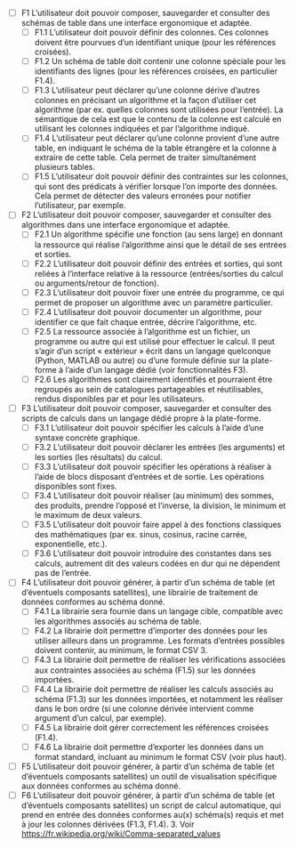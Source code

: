 - [ ] F1 L’utilisateur doit pouvoir composer, sauvegarder et consulter des schémas de table dans une interface ergonomique et adaptée.
  - [ ] F1.1 L’utilisateur doit pouvoir définir des colonnes.
        Ces colonnes doivent être pourvues d’un identifiant unique (pour les références croisées).
  - [ ] F1.2 Un schéma de table doit contenir une colonne spéciale pour les identifiants des lignes
        (pour les références croisées, en particulier F1.4).
  - [ ] F1.3 L’utilisateur peut déclarer qu’une colonne dérive d’autres colonnes
        en précisant un algorithme et la façon d’utiliser cet algorithme (par ex. quelles colonnes sont utilisées pour l’entrée).
        La sémantique de cela est que le contenu de la colonne est calculé en utilisant les colonnes indiquées et par l’algorithme indiqué.
  - [ ] F1.4 L’utilisateur peut déclarer qu’une colonne provient d’une autre table, en indiquant le schéma de la table étrangère et la colonne à extraire de cette table.
        Cela permet de traiter simultanément plusieurs tables.
  - [ ] F1.5 L’utilisateur doit pouvoir définir des contraintes sur les colonnes, qui sont des prédicats à vérifier lorsque l’on importe des données. Cela permet de détecter des valeurs erronées pour notifier l’utilisateur, par exemple.
- [ ] F2 L’utilisateur doit pouvoir composer, sauvegarder et consulter des algorithmes dans une interface ergonomique et adaptée.
  - [ ] F2.1 Un algorithme spécifie une fonction (au sens large) en donnant la ressource qui réalise l’algorithme ainsi que le détail de ses entrées et sorties.
  - [ ] F2.2 L’utilisateur doit pouvoir définir des entrées et sorties, qui sont reliées à l’interface relative à la ressource (entrées/sorties du calcul ou arguments/retour de fonction).
  - [ ] F2.3 L’utilisateur doit pouvoir fixer une entrée du programme, ce qui permet de proposer un algorithme avec un paramètre particulier.
  - [ ] F2.4 L’utilisateur doit pouvoir documenter un algorithme, pour identifier ce que fait chaque entrée, décrire l’algorithme, etc.
  - [ ] F2.5 La ressource associée à l’algorithme est un fichier, un programme ou autre qui est utilisé pour effectuer le calcul.
        Il peut s’agir d’un script « extérieur » écrit dans un langage quelconque (Python, MATLAB ou autre) ou d’une formule définie sur la plate-forme à l’aide d’un langage dédié (voir fonctionnalités F3).
  - [ ] F2.6 Les algorithmes sont clairement identifiés et pourraient être regroupés au sein de catalogues partageables et réutilisables, rendus disponibles par et pour les utilisateurs.
- [ ] F3 L’utilisateur doit pouvoir composer, sauvegarder et consulter des scripts de calculs dans un langage dédié propre à la plate-forme.
  - [ ] F3.1 L’utilisateur doit pouvoir spécifier les calculs à l’aide d’une syntaxe concrète graphique.
  - [ ] F3.2 L’utilisateur doit pouvoir déclarer les entrées (les arguments) et les sorties (les résultats) du calcul.
  - [ ] F3.3 L’utilisateur doit pouvoir spécifier les opérations à réaliser à l’aide de blocs disposant d’entrées et de sortie. Les opérations disponibles sont fixes.
  - [ ] F3.4 L’utilisateur doit pouvoir réaliser (au minimum) des sommes, des produits, prendre l’opposé et l’inverse, la division, le minimum et le maximum de deux valeurs.
  - [ ] F3.5 L’utilisateur doit pouvoir faire appel à des fonctions classiques des mathématiques (par ex. sinus, cosinus, racine carrée, exponentielle, etc.).
  - [ ] F3.6 L’utilisateur doit pouvoir introduire des constantes dans ses calculs, autrement dit des valeurs codées en dur qui ne dépendent pas de l’entrée.
- [ ] F4 L’utilisateur doit pouvoir générer, à partir d’un schéma de table (et d’éventuels composants satellites), une librairie de traitement de données conformes au schéma donné.
  - [ ] F4.1 La librairie sera fournie dans un langage cible, compatible avec les algorithmes associés au schéma de table.
  - [ ] F4.2 La librairie doit permettre d’importer des données pour les utiliser ailleurs dans un programme. Les formats d’entrées possibles doivent contenir, au minimum, le format CSV 3.
  - [ ] F4.3 La librairie doit permettre de réaliser les vérifications associées aux contraintes associées au schéma (F1.5) sur les données importées.
  - [ ] F4.4 La librairie doit permettre de réaliser les calculs associés au schéma (F1.3) sur les données importées, et notamment les réaliser dans le bon ordre (si une colonne dérivée intervient comme argument d’un calcul, par exemple).
  - [ ] F4.5 La librairie doit gérer correctement les références croisées (F1.4).
  - [ ] F4.6 La librairie doit permettre d’exporter les données dans un format standard, incluant au minimum le format CSV (voir plus haut).
- [ ] F5 L’utilisateur doit pouvoir générer, à partir d’un schéma de table (et d’éventuels composants satellites) un outil de visualisation spécifique aux données conformes au schéma donné.
- [ ] F6 L’utilisateur doit pouvoir générer, à partir d’un schéma de table (et d’éventuels composants satellites)
      un script de calcul automatique, qui prend en entrée des données conformes au(x) schéma(s) requis et met à jour les colonnes dérivées (F1.3, F1.4). 3. Voir https://fr.wikipedia.org/wiki/Comma-separated_values
